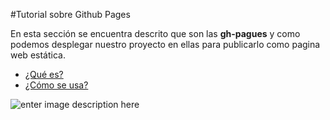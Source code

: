 #Tutorial sobre Github Pages

En esta sección se encuentra descrito que son las **gh-pagues** y como podemos desplegar nuestro proyecto en ellas para publicarlo como pagina web estática.

* [¿Qué es?](ghpages.md)
* [¿Cómo se usa?](usoghpages.md)

![enter image description here](https://s3.amazonaws.com/media-p.slid.es/uploads/kentcdodds/images/552205/gh-pages.jpg)  